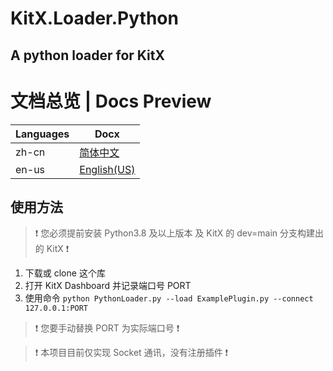 # KitX.Loader.Python
## A python loader for KitX

# 文档总览 | Docs Preview
| Languages | Docx                          |
|-----------|-------------------------------|
| zh-cn     | [简体中文](README_zh-cn.md)    |
| en-us     | [English(US)](README_en-us.md)|

## 使用方法
> ❗ 您必须提前安装 Python3.8 及以上版本 及 KitX 的 dev=main 分支构建出的 KitX ❗
1. 下载或 clone 这个库
2. 打开 KitX Dashboard 并记录端口号 PORT
3. 使用命令 `python PythonLoader.py --load ExamplePlugin.py --connect 127.0.0.1:PORT`
> ❗ 您要手动替换 PORT 为实际端口号 ❗

> ❗ 本项目目前仅实现 Socket 通讯，没有注册插件 ❗